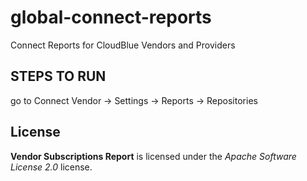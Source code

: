 # global-connect-reports

Connect Reports for CloudBlue Vendors and Providers

## STEPS TO RUN
go to Connect Vendor -> Settings -> Reports -> Repositories

## License

**Vendor Subscriptions Report** is licensed under the *Apache Software License 2.0* license.

